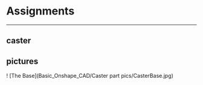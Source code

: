 # Assignments

------------------

## caster

## pictures

! [The Base](Basic_Onshape_CAD/Caster part pics/CasterBase.jpg)
